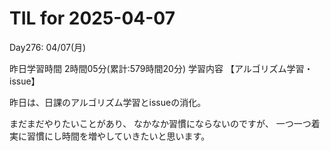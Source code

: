 # TIL for 2025-04-07
Day276: 04/07(月)

昨日学習時間 2時間05分(累計:579時間20分)
学習内容 【アルゴリズム学習・issue】

昨日は、日課のアルゴリズム学習とissueの消化。

まだまだやりたいことがあり、
なかなか習慣にならないのですが、
一つ一つ着実に習慣にし時間を増やしていきたいと思います。